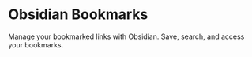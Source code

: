# Obsidian Bookmarks

Manage your bookmarked links with Obsidian. Save, search, and access your bookmarks.